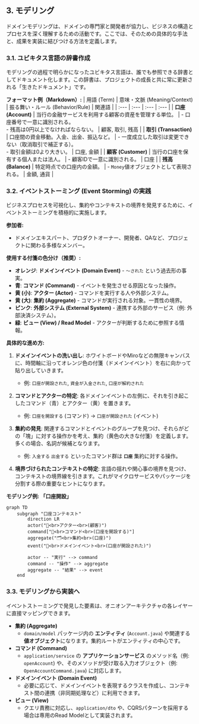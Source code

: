 ## 3. モデリング

ドメインモデリングは、ドメインの専門家と開発者が協力し、ビジネスの構造とプロセスを深く理解するための活動です。ここでは、そのための具体的な手法と、成果を実装に結びつける方法を定義します。

### 3.1. ユビキタス言語の辞書作成

モデリングの過程で明らかになったユビキタス言語は、誰でも参照できる辞書としてドキュメント化します。この辞書は、プロジェクトの成長と共に常に更新される「生きたドキュメント」です。

**フォーマット例（Markdown）:**
| 用語 (Term) | 意味・文脈 (Meaning/Context) | 振る舞い・ルール (Behavior/Rule) | 関連語 |
| :--- | :--- | :--- | :--- |
| **口座 (Account)** | 当行の金融サービスを利用する顧客の資産を管理する単位。 | - 口座番号で一意に識別される。<br>- 残高は0円以上でなければならない。 | 顧客, 取引, 残高 |
| **取引 (Transaction)** | 口座間の資金移動。入金、出金、振込など。 | - 一度成立した取引は変更できない（取消取引で補正する）。<br>- 取引金額は0より大きい。 | 口座, 金額 |
| **顧客 (Customer)** | 当行の口座を保有する個人または法人。 | - 顧客IDで一意に識別される。 | 口座 |
| **残高 (Balance)** | 特定時点での口座内の金額。 | - `Money`値オブジェクトとして表現される。 | 金額, 通貨 |

### 3.2. イベントストーミング (Event Storming) の実践

ビジネスプロセスを可視化し、集約やコンテキストの境界を発見するために、イベントストーミングを積極的に実施します。

**参加者:**
- ドメインエキスパート、プロダクトオーナー、開発者、QAなど、プロジェクトに関わる多様なメンバー。

**使用する付箋の色分け（推奨）:**
- **オレンジ**: **ドメインイベント (Domain Event)** - `〜された` という過去形の事実。
- **青**: **コマンド (Command)** - イベントを発生させる原因となった操作。
- **黄 (小)**: **アクター (Actor)** - コマンドを実行する人や外部システム。
- **黄 (大)**: **集約 (Aggregate)** - コマンドが実行される対象。一貫性の境界。
- **ピンク**: **外部システム (External System)** - 連携する外部のサービス（例: 外部決済システム）。
- **緑**: **ビュー (View) / Read Model** - アクターが判断するために参照する情報。

**具体的な進め方:**
1.  **ドメインイベントの洗い出し**: ホワイトボードやMiroなどの無限キャンバスに、時間軸に沿ってオレンジ色の付箋（ドメインイベント）を右に向かって貼り出していきます。
    - 例: `口座が開設された`, `資金が入金された`, `口座が解約された`

2.  **コマンドとアクターの特定**: 各ドメインイベントの左側に、それを引き起こしたコマンド（青）とアクター（黄）を置きます。
    - 例: `口座を開設する` (コマンド) → `口座が開設された` (イベント)

3.  **集約の発見**: 関連するコマンドとイベントのグループを見つけ、それらがどの「塊」に対する操作かを考え、集約（黄色の大きな付箋）を定義します。多くの場合、名詞が候補となります。
    - 例: `入金する` `出金する` といったコマンド群は **`口座`** 集約に対する操作。

4.  **境界づけられたコンテキストの特定**: 言語の揺れや関心事の境界を見つけ、コンテキストの境界線を引きます。これがマイクロサービスやパッケージを分割する際の重要なヒントになります。

**モデリング例: 「口座開設」**
```mermaid
graph TD
    subgraph "口座コンテキスト"
        direction LR
        actor("👤<br>アクター<br>(顧客)")
        command["📝<br>コマンド<br>(口座を開設する)"]
        aggregate("🗂️<br>集約<br>(口座)")
        event("🎉<br>ドメインイベント<br>(口座が開設された)")

        actor -- "実行" --> command
        command -- "操作" --> aggregate
        aggregate -- "結果" --> event
    end
```

### 3.3. モデリングから実装へ

イベントストーミングで発見した要素は、オニオンアーキテクチャの各レイヤーに直接マッピングできます。

- **集約 (Aggregate)**
  - `domain/model` パッケージ内の **エンティティ** (`Account.java`) や関連する**値オブジェクト**になります。集約ルートがエンティティの中心です。
- **コマンド (Command)**
  - `application/service` の **アプリケーションサービス** のメソッド名（例: `openAccount`) や、そのメソッドが受け取る入力オブジェクト（例: `OpenAccountCommand.java`) に対応します。
- **ドメインイベント (Domain Event)**
  - 必要に応じて、ドメインイベントを表現するクラスを作成し、コンテキスト間の連携（非同期処理など）に利用できます。
- **ビュー (View)**
  - クエリ責務に対応し、`application/dto` や、CQRSパターンを採用する場合は専用のRead Modelとして実装されます。 